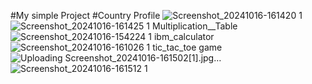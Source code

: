 #My simple Project 
#Country Profile
![Screenshot_20241016-161420 1](https://github.com/user-attachments/assets/ce101722-8a6a-4fe0-83c6-fb04a003dd85)
![Screenshot_20241016-161425 1](https://github.com/user-attachments/assets/552abe3f-eba9-4ed5-87f6-52faca5f1004)
Multiplication__Table
![Screenshot_20241016-154224 1](https://github.com/user-attachments/assets/dfe0ded6-d363-4672-bf8b-a8a963f71011)
ibm_calculator
![Screenshot_20241016-161026 1](https://github.com/user-attachments/assets/746a7540-b998-4efe-b90c-031846d1493d)
tic_tac_toe game
![Uploading Screenshot_20241016-161502[1].jpg…]()
![Screenshot_20241016-161512 1](https://github.com/user-attachments/assets/17a4c5a7-b7c7-4d9d-a92e-c55b6c58d867)






